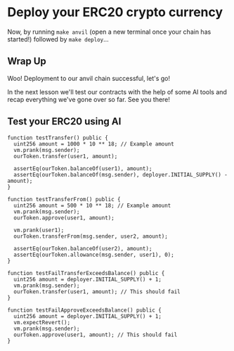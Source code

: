 # Deploy your ERC20 crypto currency

Now, by running `make anvil` (open a new terminal once your chain has started!) followed by `make deploy`...

## Wrap Up

Woo! Deployment to our anvil chain successful, let's go!

In the next lesson we'll test our contracts with the help of some AI tools and recap everything we've gone over so far. See you there!

## Test your ERC20 using AI

```solidity
function testTransfer() public {
  uint256 amount = 1000 * 10 ** 18; // Example amount
  vm.prank(msg.sender);
  ourToken.transfer(user1, amount);

  assertEq(ourToken.balanceOf(user1), amount);
  assertEq(ourToken.balanceOf(msg.sender), deployer.INITIAL_SUPPLY() - amount);
}

function testTransferFrom() public {
  uint256 amount = 500 * 10 ** 18; // Example amount
  vm.prank(msg.sender);
  ourToken.approve(user1, amount);

  vm.prank(user1);
  ourToken.transferFrom(msg.sender, user2, amount);

  assertEq(ourToken.balanceOf(user2), amount);
  assertEq(ourToken.allowance(msg.sender, user1), 0);
}

function testFailTransferExceedsBalance() public {
  uint256 amount = deployer.INITIAL_SUPPLY() + 1;
  vm.prank(msg.sender);
  ourToken.transfer(user1, amount); // This should fail
}

function testFailApproveExceedsBalance() public {
  uint256 amount = deployer.INITIAL_SUPPLY() + 1;
  vm.expectRevert();
  vm.prank(msg.sender);
  ourToken.approve(user1, amount); // This should fail
}
```
